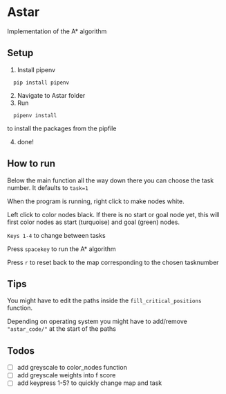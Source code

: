 # Astar
Implementation of the A* algorithm


## Setup
1. Install pipenv 
```
  pip install pipenv
```
2. Navigate to Astar folder
2. Run
``` 
  pipenv install
```
to install the packages from the pipfile

4. done!

## How to run
Below the main function all the way down there you can choose the task number. It defaults to `task=1`

When the program is running, right click to make nodes white. 

Left click to color nodes black.
If there is no start or goal node yet, this will first color nodes as start (turquoise) and goal (green) nodes.

`Keys 1-4` to change between tasks

Press `spacekey` to run the A* algorithm

Press `r` to reset back to the map corresponding to the chosen tasknumber

## Tips
You might have to edit the paths inside the `fill_critical_positions` function.

Depending on operating system you might have to add/remove `"astar_code/"` at the start of the paths
## Todos
- [ ] add greyscale to color_nodes function
- [ ] add greyscale weights into f score
- [ ] add keypress 1-5? to quickly change map and task
